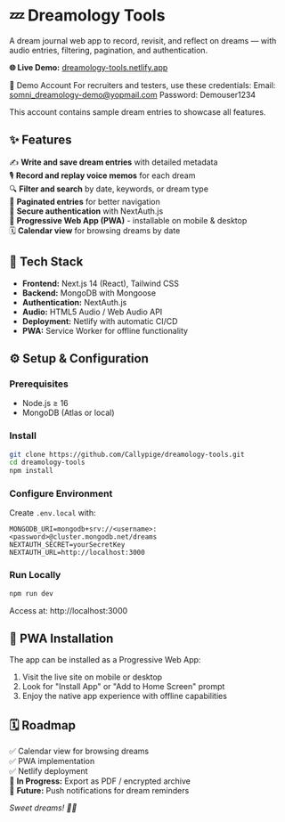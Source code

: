 # 💤 Dreamology Tools

A dream journal web app to record, revisit, and reflect on dreams — with audio entries, filtering, pagination, and authentication.

**🌐 Live Demo:** [dreamology-tools.netlify.app](https://dreamology-tools.netlify.app)

🔑 Demo Account
For recruiters and testers, use these credentials:
Email: somni_dreamology-demo@yopmail.com
Password: Demouser1234

This account contains sample dream entries to showcase all features.

## ✨ Features

✍️ **Write and save dream entries** with detailed metadata  
🎙️ **Record and replay voice memos** for each dream  
🔍 **Filter and search** by date, keywords, or dream type  
📄 **Paginated entries** for better navigation  
🔐 **Secure authentication** with NextAuth.js  
📱 **Progressive Web App (PWA)** - installable on mobile & desktop  
🗓️ **Calendar view** for browsing dreams by date  

## 🧰 Tech Stack
- **Frontend:** Next.js 14 (React), Tailwind CSS
- **Backend:** MongoDB with Mongoose
- **Authentication:** NextAuth.js  
- **Audio:** HTML5 Audio / Web Audio API
- **Deployment:** Netlify with automatic CI/CD
- **PWA:** Service Worker for offline functionality

## ⚙️ Setup & Configuration

### Prerequisites
- Node.js ≥ 16
- MongoDB (Atlas or local)

### Install
```bash
git clone https://github.com/Callypige/dreamology-tools.git
cd dreamology-tools
npm install
```

### Configure Environment
Create `.env.local` with:
```env
MONGODB_URI=mongodb+srv://<username>:<password>@cluster.mongodb.net/dreams
NEXTAUTH_SECRET=yourSecretKey
NEXTAUTH_URL=http://localhost:3000
```

### Run Locally
```bash
npm run dev
```
Access at: http://localhost:3000

## 📱 PWA Installation

The app can be installed as a Progressive Web App:
1. Visit the live site on mobile or desktop
2. Look for "Install App" or "Add to Home Screen" prompt
3. Enjoy the native app experience with offline capabilities

## 🗓️ Roadmap

✅ Calendar view for browsing dreams  
✅ PWA implementation  
✅ Netlify deployment  
🔄 **In Progress:** Export as PDF / encrypted archive  
🔔 **Future:** Push notifications for dream reminders



*Sweet dreams! 🌙✨*
